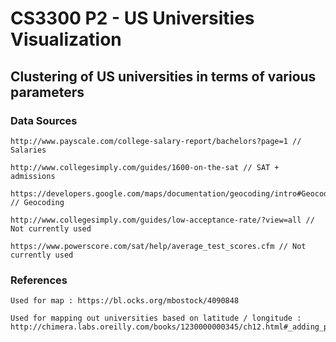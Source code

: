 # CS3300 P2 - US Universities Visualization 

## Clustering of US universities in terms of various parameters 

### Data Sources 

	http://www.payscale.com/college-salary-report/bachelors?page=1 // Salaries 

	http://www.collegesimply.com/guides/1600-on-the-sat // SAT + admissions 

	https://developers.google.com/maps/documentation/geocoding/intro#Geocoding // Geocoding 

	http://www.collegesimply.com/guides/low-acceptance-rate/?view=all // Not currently used 

	https://www.powerscore.com/sat/help/average_test_scores.cfm // Not currently used 

	
### References

	Used for map : https://bl.ocks.org/mbostock/4090848

	Used for mapping out universities based on latitude / longitude : http://chimera.labs.oreilly.com/books/1230000000345/ch12.html#_adding_points